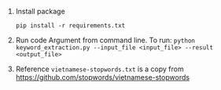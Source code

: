 1. Install package

	`pip install -r requirements.txt`

2. Run code
Argument from command line. To run: 
`python keyword_extraction.py --input_file <input_file> --result <output_file>`

3. Reference
`vietnamese-stopwords.txt` is a copy from https://github.com/stopwords/vietnamese-stopwords